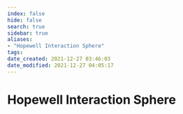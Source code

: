 ```yaml
---
index: false
hide: false
search: true
sidebar: true
aliases:
- "Hopewell Interaction Sphere"
tags:
date_created: 2021-12-27 03:46:03
date_modified: 2021-12-27 04:05:17
---
```


# Hopewell Interaction Sphere
